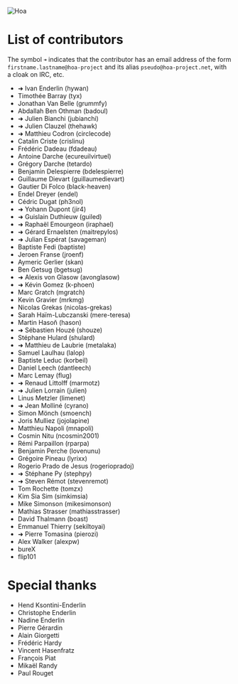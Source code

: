 ![Hoa](http://static.hoa-project.net/Image/Hoa_small.png)

# List of contributors

The symbol `➜` indicates that the contributor has an email address of the form
`firstname.lastname@hoa-project` and its alias `pseudo@hoa-project.net`, with a
cloak on IRC, etc.

  * ➜ Ivan Enderlin (hywan)
  * Timothée Barray (tyx)
  * Jonathan Van Belle (grummfy)
  * Abdallah Ben Othman (badoul)
  * ➜ Julien Bianchi (jubianchi)
  * ➜ Julien Clauzel (thehawk)
  * ➜ Matthieu Codron (circlecode)
  * Catalin Criste (crislinu)
  * Frédéric Dadeau (fdadeau)
  * Antoine Darche (ecureuilvirtuel)
  * Grégory Darche (tetardo)
  * Benjamin Delespierre (bdelespierre)
  * Guillaume Dievart (guillaumedievart)
  * Gautier Di Folco (black-heaven)
  * Endel Dreyer (endel)
  * Cédric Dugat (ph3nol)
  * ➜ Yohann Dupont (jir4)
  * ➜ Guislain Duthieuw (guiled)
  * ➜ Raphaël Emourgeon (iraphael)
  * ➜ Gérard Ernaelsten (maitrepylos)
  * ➜ Julian Espérat (savageman)
  * Baptiste Fedi (baptiste)
  * Jeroen Franse (jroenf)
  * Aymeric Gerlier (skan)
  * Ben Getsug (bgetsug)
  * ➜ Alexis von Glasow (avonglasow)
  * ➜ Kévin Gomez (k-phoen)
  * Marc Gratch (mgratch)
  * Kevin Gravier (mrkmg)
  * Nicolas Grekas (nicolas-grekas)
  * Sarah Haïm-Lubczanski (mere-teresa)
  * Martin Hasoň (hason)
  * ➜ Sébastien Houzé (shouze)
  * Stéphane Hulard (shulard)
  * ➜ Matthieu de Laubrie (metalaka)
  * Samuel Laulhau (lalop)
  * Baptiste Leduc (korbeil)
  * Daniel Leech (dantleech)
  * Marc Lemay (flug)
  * ➜ Renaud Littolff (marmotz)
  * ➜ Julien Lorrain (julien)
  * Linus Metzler (limenet)
  * ➜ Jean Molliné (cyrano)
  * Simon Mönch (smoench)
  * Joris Mulliez (jojolapine)
  * Matthieu Napoli (mnapoli)
  * Cosmin Nitu (ncosmin2001)
  * Rémi Parpaillon (rparpa)
  * Benjamin Perche (lovenunu)
  * Grégoire Pineau (lyrixx)
  * Rogerio Prado de Jesus (rogeriopradoj)
  * ➜ Stéphane Py (stephpy)
  * ➜ Steven Rémot (stevenremot)
  * Tom Rochette (tomzx)
  * Kim Sia Sim (simkimsia)
  * Mike Simonson (mikesimonson)
  * Mathias Strasser (mathiasstrasser)
  * David Thalmann (boast)
  * Emmanuel Thierry (sekiltoyai)
  * ➜ Pierre Tomasina (pierozi)
  * Alex Walker (alexpw)
  * bureX
  * flip101

# Special thanks

  * Hend Ksontini-Enderlin
  * Christophe Enderlin
  * Nadine Enderlin
  * Pierre Gérardin
  * Alain Giorgetti
  * Frédéric Hardy
  * Vincent Hasenfratz
  * François Piat
  * Mikaël Randy
  * Paul Rouget
